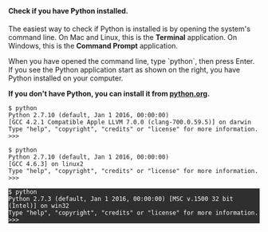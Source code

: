 <div class="row">
	<div class="col-sm-6">
		<h4 style="margin-top:0px;">Check if you have Python installed.</h4>
		<p>
			The easiest way to check if Python is installed is by opening the system's command line. On Mac and Linux, this is the <strong>Terminal</strong> application.
			On Windows, this is the <strong>Command Prompt</strong> application.
		</p>
		<p>
			When you have opened the command line, type `python`, then press Enter. If you see the Python application start as shown on the right, you have Python installed
			on your computer.
		</p>
		<p>
			<strong>If you don't have Python, you can install it from <a href="https://www.python.org/">python.org</a>.</strong>
		</p>
	</div>
	<div class="col-sm-6">
		<div class="code-window">
			<pre class="no-copy" data-title="osx" style="margin-bottom:0px"><code class="language-output">$ python
Python 2.7.10 (default, Jan 1 2016, 00:00:00)
[GCC 4.2.1 Compatible Apple LLVM 7.0.0 (clang-700.0.59.5)] on darwin
Type "help", "copyright", "credits" or "license" for more information.
>>>
</code></pre>
			<pre class="no-copy" data-title="linux" style="margin-bottom:0px"><code class="language-output">$ python
Python 2.7.10 (default, Jan 1 2016, 00:00:00)
[GCC 4.6.3] on linux2
Type "help", "copyright", "credits" or "license" for more information.
>>>
</code></pre>
		  	<pre class="no-copy" data-title="windows" style="background:#2f2f2f;margin-bottom:0px;"><code class="language-output" style="color:#ffffff;text-shadow:none;">$ python
Python 2.7.3 (default, Jan 1 2016, 00:00:00) [MSC v.1500 32 bit (Intel)] on win32
Type "help", "copyright", "credits" or "license" for more information.
>>>
</code></pre>
		</div>
	</div>
</div>
